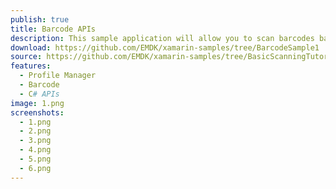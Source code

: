 ```yaml
---
publish: true
title: Barcode APIs
description: This sample application will allow you to scan barcodes based on selected scanner device, trigger type and a few decoder Decoder Params.
download: https://github.com/EMDK/xamarin-samples/tree/BarcodeSample1
source: https://github.com/EMDK/xamarin-samples/tree/BasicScanningTutorial
features: 
  - Profile Manager
  - Barcode
  - C# APIs
image: 1.png
screenshots: 
  - 1.png
  - 2.png
  - 3.png
  - 4.png
  - 5.png
  - 6.png
---
```


